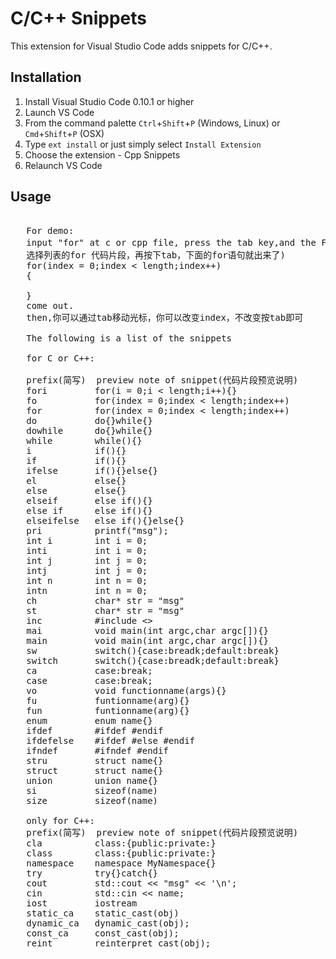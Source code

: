 ﻿# C/C++ Snippets
This extension for Visual Studio Code adds snippets for C/C++.


## Installation

1. Install Visual Studio Code 0.10.1 or higher
2. Launch VS Code
3. From the command palette `Ctrl`+`Shift`+`P` (Windows, Linux) or `Cmd`+`Shift`+`P` (OSX)
4. Type `ext install` or just simply select `Install Extension`
5. Choose the extension - Cpp Snippets
6. Relaunch VS Code

## Usage
<pre>
   
   For demo:
   input "for" at c or cpp file, press the tab key,and the FOR loop snippet（在c或者cpp文件中输入for，
   选择列表的for 代码片段，再按下tab，下面的for语句就出来了)   
   for(index = 0;index < length;index++)
   {

   }
   come out.
   then,你可以通过tab移动光标，你可以改变index，不改变按tab即可

   The following is a list of the snippets

   for C or C++:

   prefix(简写)  preview note of snippet(代码片段预览说明) 
   fori         for(i = 0;i < length;i++){}
   fo           for(index = 0;index < length;index++)
   for          for(index = 0;index < length;index++)
   do           do{}while{}
   dowhile      do{}while{}
   while        while(){}
   i            if(){}
   if           if(){}
   ifelse       if(){}else{}
   el           else{}
   else         else{}
   elseif       else if(){}
   else if      else if(){}
   elseifelse   else if(){}else{}
   pri          printf("msg");
   int i        int i = 0;
   inti         int i = 0;
   int j        int j = 0;
   intj         int j = 0;
   int n        int n = 0;
   intn         int n = 0;
   ch           char* str = "msg"
   st           char* str = "msg"
   inc          #include <>
   mai          void main(int argc,char argc[]){}
   main         void main(int argc,char argc[]){}
   sw           switch(){case:breadk;default:break}
   switch       switch(){case:breadk;default:break}
   ca           case:break;
   case         case:break;
   vo           void functionname(args){}
   fu           funtionname(arg){}
   fun          funtionname(arg){}
   enum         enum name{}
   ifdef        #ifdef #endif
   ifdefelse    #ifdef #else #endif
   ifndef       #ifndef #endif
   stru         struct name{}
   struct       struct name{}
   union        union name{}
   si           sizeof(name)
   size         sizeof(name)

   only for C++:
   prefix(简写)  preview note of snippet(代码片段预览说明)   
   cla          class:{public:private:}
   class        class:{public:private:}
   namespace    namespace MyNamespace{}
   try          try{}catch{}
   cout         std::cout << "msg" << '\n';
   cin          std::cin << name;
   iost         iostream
   static_ca    static_cast<type>(obj)
   dynamic_ca   dynamic_cast<type>(obj);
   const_ca     const_cast<type>(obj);
   reint        reinterpret_cast<type>(obj);
</pre>


